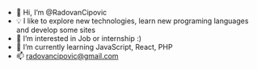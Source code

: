 - 👋 Hi, I’m @RadovanCipovic
- 💡 I like to explore new technologies, learn new programing languages and develop some sites
- 👀 I’m interested in Job or internship :)
- 🌱 I’m currently learning JavaScript, React, PHP
- 📫 radovancipovic@gmail.com


<!---
RadovanCipovic/RadovanCipovic is a ✨ special ✨ repository because its `README.md` (this file) appears on your GitHub profile.
You can click the Preview link to take a look at your changes.
--->
